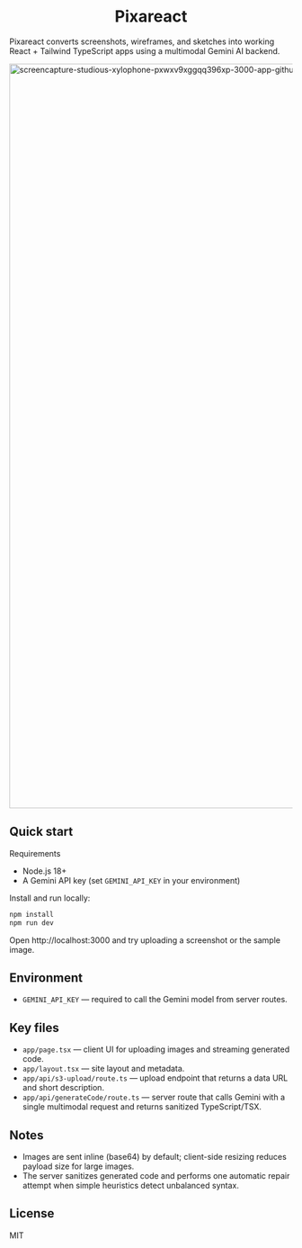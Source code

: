 
  <h1 align="center">Pixareact</h1>

Pixareact converts screenshots, wireframes, and sketches into working React + Tailwind TypeScript apps using a multimodal Gemini AI backend.

<img width="2560" height="1324" alt="screencapture-studious-xylophone-pxwxv9xggqq396xp-3000-app-github-dev-2025-10-15-17_15_24" src="https://github.com/user-attachments/assets/44c7cfe9-f4a7-4d86-87a7-decf0d62ac1c" />

## Quick start

Requirements

- Node.js 18+
- A Gemini API key (set `GEMINI_API_KEY` in your environment)

Install and run locally:

```bash
npm install
npm run dev
```

Open http://localhost:3000 and try uploading a screenshot or the sample image.

## Environment

- `GEMINI_API_KEY` — required to call the Gemini model from server routes.

## Key files

- `app/page.tsx` — client UI for uploading images and streaming generated code.
- `app/layout.tsx` — site layout and metadata.
- `app/api/s3-upload/route.ts` — upload endpoint that returns a data URL and short description.
- `app/api/generateCode/route.ts` — server route that calls Gemini with a single multimodal request and returns sanitized TypeScript/TSX.

## Notes

- Images are sent inline (base64) by default; client-side resizing reduces payload size for large images.
- The server sanitizes generated code and performs one automatic repair attempt when simple heuristics detect unbalanced syntax.

## License

MIT
